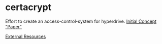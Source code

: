# certacrypt

Effort to create an access-control-system for hyperdrive.
[Initial Concept "Paper"](https://github.com/fsteff/certacrypt/blob/master/docs/concept.pdf)

[External Resources](https://github.com/fsteff/certacrypt/blob/master/docs/resources.md)